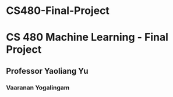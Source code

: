 # CS480-Final-Project
# CS 480 Machine Learning - Final Project
## Professor Yaoliang Yu
### Vaaranan Yogalingam

